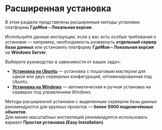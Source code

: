 # Расширенная установка

В этом разделе представлены расширенные методы установки платформы **ГдеМои – Локальная версия**.

Используйте данные инструкции, если у вас есть особые требования к установке — например, необходимость развернуть **отдельный сервер базы данных** или установить платформу **ГдеМои – Локальная версия** на **Windows Server**.

Выберите руководство в зависимости от ваших задач:

* [**Установка на Ubuntu**](ubuntu-20/) — установка с пошаговым мастером для одной или двух серверных конфигураций, оптимизированная под Ubuntu.  
* [**Установка на Windows**](windows-installation/) — автоматическая и ручная установка на серверах под управлением Windows.

Методы расширенной установки с выделенным сервером базы данных рекомендуются для крупных проектов — **более 5000 подключённых объектов**.  
Для менее масштабных инсталляций рекомендуется использовать вариант **Простая установка (Easy Installation)**.
